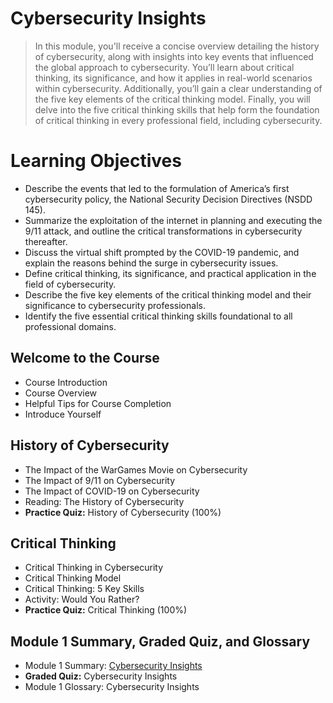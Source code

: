 # Cybersecurity Insights
> In this module, you'll receive a concise overview detailing the history of cybersecurity, along with insights into key events that influenced the global approach to cybersecurity. You’ll learn about critical thinking, its significance, and how it applies in real-world scenarios within cybersecurity. Additionally, you’ll gain a clear understanding of the five key elements of the critical thinking model. Finally, you will delve into the five critical thinking skills that help form the foundation of critical thinking in every professional field, including cybersecurity.
# Learning Objectives
- Describe the events that led to the formulation of America’s first cybersecurity policy, the National Security Decision Directives (NSDD 145).
- Summarize the exploitation of the internet in planning and executing the 9/11 attack, and outline the critical transformations in cybersecurity thereafter.
- Discuss the virtual shift prompted by the COVID-19 pandemic, and explain the reasons behind the surge in cybersecurity issues.
- Define critical thinking, its significance, and practical application in the field of cybersecurity.
- Describe the five key elements of the critical thinking model and their significance to cybersecurity professionals.
- Identify the five essential critical thinking skills foundational to all professional domains.
## Welcome to the Course
- Course Introduction
- Course Overview
- Helpful Tips for Course Completion
- Introduce Yourself
## History of Cybersecurity
- The Impact of the WarGames Movie on Cybersecurity
- The Impact of 9/11 on Cybersecurity
- The Impact of COVID-19 on Cybersecurity
- Reading: The History of Cybersecurity
- **Practice Quiz:** History of Cybersecurity (100%)
## Critical Thinking
- Critical Thinking in Cybersecurity
- Critical Thinking Model
- Critical Thinking: 5 Key Skills
- Activity: Would You Rather?
- **Practice Quiz:** Critical Thinking (100%)
## Module 1 Summary, Graded Quiz, and Glossary
- Module 1 Summary: [Cybersecurity Insights](https://github.com/KailaniBailey/IBM-Cybersecurity-Analyst-Professional-Certificate/tree/main/Course%201:%20Introduction%20to%20Cybersecurity%20Tools%20&%20Cyberattacks/Week%201:%20Cybersecurity%20Insights/Module%201%20Summary:%20Cybersecurity%20Insights)
- **Graded Quiz:** Cybersecurity Insights
- Module 1 Glossary: Cybersecurity Insights
